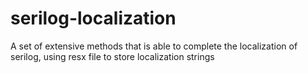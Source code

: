 # serilog-localization
A set of extensive methods that is able to complete the localization of serilog, using resx file to store localization strings
